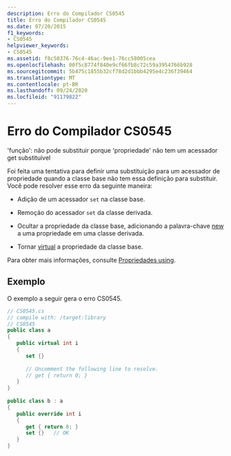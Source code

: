 ```yaml
---
description: Erro do Compilador CS0545
title: Erro do Compilador CS0545
ms.date: 07/20/2015
f1_keywords:
- CS0545
helpviewer_keywords:
- CS0545
ms.assetid: f8c50376-76c4-46ac-9ee1-76cc58005cea
ms.openlocfilehash: 00f5c8774f840e9cf66fb8c72c59a3954766b928
ms.sourcegitcommit: 5b475c1855b32cf78d2d1bbb4295e4c236f39464
ms.translationtype: MT
ms.contentlocale: pt-BR
ms.lasthandoff: 09/24/2020
ms.locfileid: "91179822"
---
```

# <a name="compiler-error-cs0545"></a>Erro do Compilador CS0545

'função': não pode substituir porque 'propriedade' não tem um acessador get substituível  
  
 Foi feita uma tentativa para definir uma substituição para um acessador de propriedade quando a classe base não tem essa definição para substituir. Você pode resolver esse erro da seguinte maneira:  
  
- Adição de um acessador `set` na classe base.  
  
- Remoção do acessador `set` da classe derivada.  
  
- Ocultar a propriedade da classe base, adicionando a palavra-chave [new](../keywords/new-modifier.md) a uma propriedade em uma classe derivada.  
  
- Tornar [virtual](../keywords/virtual.md) a propriedade da classe base.  
  
 Para obter mais informações, consulte [Propriedades using](../../programming-guide/classes-and-structs/using-properties.md).  
  
## <a name="example"></a>Exemplo  

 O exemplo a seguir gera o erro CS0545.  
  
```csharp  
// CS0545.cs  
// compile with: /target:library  
// CS0545  
public class a  
{  
   public virtual int i  
   {  
      set {}  
  
      // Uncomment the following line to resolve.  
      // get { return 0; }  
   }  
}  
  
public class b : a  
{  
   public override int i  
   {  
      get { return 0; }  
      set {}   // OK  
   }  
}  
```
